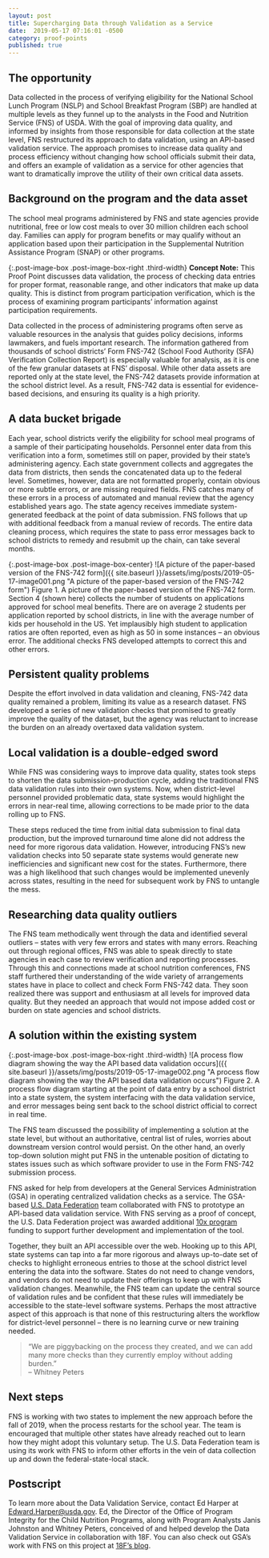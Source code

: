 ```yaml
---
layout: post
title: Supercharging Data through Validation as a Service 
date:  2019-05-17 07:16:01 -0500
category: proof-points
published: true
---
```


## The opportunity

Data collected in the process of verifying eligibility for the National School Lunch Program (NSLP) and School Breakfast Program (SBP) are handled at multiple levels as they funnel up to the analysts in the Food and Nutrition Service (FNS) of USDA. With the goal of improving data quality, and informed by insights from those responsible for data collection at the state level, FNS restructured its approach to data validation, using an API-based validation service.  The approach promises to increase data quality and process efficiency without changing how school officials submit their data, and offers an example of validation as a service for other agencies that want to dramatically improve the utility of their own critical data assets.

## Background on the program and the data asset

The school meal programs administered by FNS and state agencies provide nutritional, free or low cost meals to over 30 million children each school day. Families can apply for program benefits or may qualify without an application based upon their participation in the Supplemental Nutrition Assistance Program (SNAP) or other programs.


{:.post-image-box .post-image-box-right .third-width}
**Concept Note:** This Proof Point discusses data validation, the process of checking data entries for proper format, reasonable range, and other indicators that make up data quality. This is distinct from program participation verification, which is the process of examining program participants’ information against participation requirements.

Data collected in the process of administering programs often serve as valuable resources in the analysis that guides policy decisions, informs lawmakers, and fuels important research. The information gathered from thousands of school districts’ Form FNS-742 (School Food Authority (SFA) Verification Collection Report) is especially valuable for analysis, as it is one of the few granular datasets at FNS’ disposal. While other data assets are reported only at the state level, the FNS-742 datasets provide information at the school district level. As a result, FNS-742 data is essential for evidence-based decisions, and ensuring its quality is a high priority.

## A data bucket brigade

Each year, school districts verify the eligibility for school meal programs of a sample of their participating households. Personnel enter data from this verification into a form, sometimes still on paper, provided by their state’s administering agency. Each state government collects and aggregates the data from districts, then sends the concatenated data up to the federal level. Sometimes, however, data are not formatted properly, contain obvious or more subtle errors, or are missing required fields. FNS catches many of these errors in a process of automated and manual review that the agency established years ago. The state agency receives immediate system-generated feedback at the point of data submission. FNS follows that up with additional feedback from a manual review of records. The entire data cleaning process, which requires the state to pass error messages back to school districts to remedy and resubmit up the chain, can take several months. 

{:.post-image-box .post-image-box-center}
![A picture of the paper-based version of the FNS-742 form]({{ site.baseurl }}/assets/img/posts/2019-05-17-image001.png "A picture of the paper-based version of the FNS-742 form") Figure 1. A picture of the paper-based version of the FNS-742 form. Section 4 (shown here) collects the number of students on applications approved for school meal benefits. There are on average 2 students per application reported by school districts, in line with the average number of kids per household in the US. Yet implausibly high student to application ratios are often reported, even as high as 50 in some instances – an obvious error. The additional checks FNS developed attempts to correct this and other errors.

## Persistent quality problems

Despite the effort involved in data validation and cleaning, FNS-742 data quality remained a problem, limiting its value as a research dataset. FNS developed a series of new validation checks that promised to greatly improve the quality of the dataset, but the agency was reluctant to increase the burden on an already overtaxed data validation system.

## Local validation is a double-edged sword

While FNS was considering ways to improve data quality, states took steps to shorten the data submission-production cycle, adding the traditional FNS data validation rules into their own systems. Now, when district-level personnel provided problematic data, state systems would highlight the errors in near-real time, allowing corrections to be made prior to the data rolling up to FNS.

These steps reduced the time from initial data submission to final data production, but the improved turnaround time alone did not address the need for more rigorous data validation. However, introducing FNS’s new validation checks into 50 separate state systems would generate new inefficiencies and significant new cost for the states. Furthermore, there was a high likelihood that such changes would be implemented unevenly across states, resulting in the need for subsequent work by FNS to untangle the mess.

## Researching data quality outliers

The FNS team methodically went through the data and identified several outliers – states with very few errors and states with many errors. Reaching out through regional offices, FNS was able to speak directly to state agencies in each case to review verification and reporting processes. Through this and connections made at school nutrition conferences, FNS staff furthered their understanding of the wide variety of arrangements states have in place to collect and check Form FNS-742 data. They soon realized there was support and enthusiasm at all levels for improved data quality. But they needed an approach that would not impose added cost or burden on state agencies and school districts.

## A solution within the existing system

{:.post-image-box .post-image-box-right .third-width}
![A process flow diagram showing the way the API based data validation occurs]({{ site.baseurl }}/assets/img/posts/2019-05-17-image002.png "A process flow diagram showing the way the API based data validation occurs") Figure 2. A process flow diagram starting at the point of data entry by a school district into a state system, the system interfacing with the data validation service, and error messages being sent back to the school district official to correct in real time.

The FNS team discussed the possibility of implementing a solution at the state level, but without an authoritative, central list of rules, worries about downstream version control would persist. On the other hand, an overly top-down solution might put FNS in the untenable position of dictating to states issues such as which software provider to use in the Form FNS-742 submission process.

FNS asked for help from developers at the General Services Administration (GSA) in operating centralized validation checks as a service. The GSA-based [U.S. Data Federation](https://federation.data.gov/) team collaborated with FNS to prototype an API-based data validation service. With FNS serving as a proof of concept, the U.S. Data Federation project was awarded additional [10x program](https://10x.gsa.gov/) funding to support further development and implementation of the tool.

Together, they built an API accessible over the web. Hooking up to this API, state systems can tap into a far more rigorous and always up-to-date set of checks to highlight erroneous entries to those at the school district level entering the data into the software. States do not need to change vendors, and vendors do not need to update their offerings to keep up with FNS validation changes. Meanwhile, the FNS team can update the central source of validation rules and be confident that these rules will immediately be accessible to the state-level software systems. Perhaps the most attractive aspect of this approach is that none of this restructuring alters the workflow for district-level personnel – there is no learning curve or new training needed.

<blockquote class="blog-blockquote blockquote-large two-thirds-flow">
“We are piggybacking on the process they created, and we can add many more checks than they currently employ without adding burden.”
<br>
– Whitney Peters
</blockquote>

## Next steps

FNS is working with two states to implement the new approach before the fall of 2019, when the process restarts for the school year. The team is encouraged that multiple other states have already reached out to learn how they might adopt this voluntary setup. 
The U.S. Data Federation team is using its work with FNS to inform other efforts in the vein of data collection up and down the federal-state-local stack.

## Postscript

To learn more about the Data Validation Service, contact Ed Harper at [Edward.Harper@usda.gov](mailto:Edward.Harper@usda.gov). Ed, the Director of the Office of Program Integrity for the Child Nutrition Programs, along with Program Analysts Janis Johnston and Whitney Peters, conceived of and helped develop the Data Validation Service in collaboration with 18F. You can also check out GSA’s work with FNS on this project at [18F’s blog](https://18f.gsa.gov/2019/03/05/the-us-data-federation/).